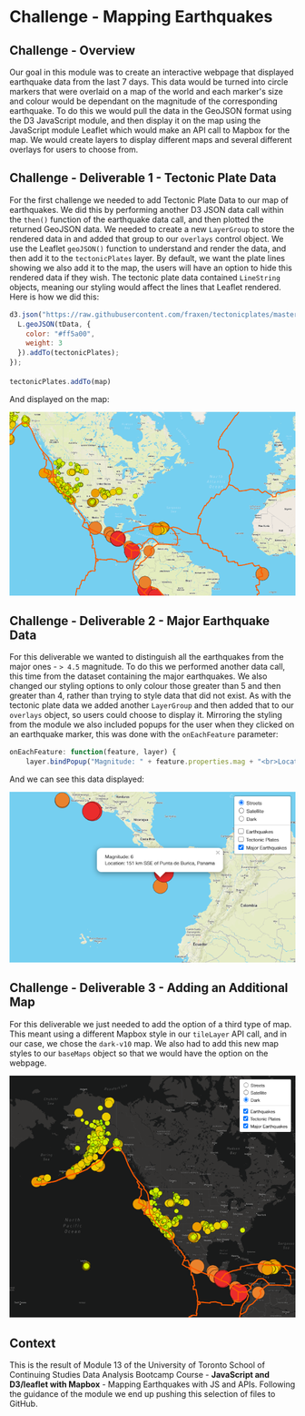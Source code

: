 # Challenge - Mapping Earthquakes

## Challenge - Overview

Our goal in this module was to create an interactive webpage that displayed earthquake data from the last 7 days. This data would be turned into circle markers that were overlaid on a map of the world and each marker's size and colour would be dependant on the magnitude of the corresponding earthquake. To do this we would pull the data in the GeoJSON format using the D3 JavaScript module, and then display it on the map using the JavaScript module Leaflet which would make an API call to Mapbox for the map. We would create layers to display different maps and several different overlays for users to choose from.

## Challenge - Deliverable 1 - Tectonic Plate Data

For the first challenge we needed to add Tectonic Plate Data to our map of earthquakes. We did this by performing another D3 JSON data call within the `then()` function of the earthquake data call, and then plotted the returned GeoJSON data. We needed to create a new `LayerGroup` to store the rendered data in and added that group to our `overlays` control object. We use the Leaflet `geoJSON()` function to understand and render the data, and then add it to the `tectonicPlates` layer. By default, we want the plate lines showing we also add it to the map, the users will have an option to hide this rendered data if they wish. The tectonic plate data contained `LineString` objects, meaning our styling would affect the lines that Leaflet rendered. Here is how we did this:

```js
d3.json("https://raw.githubusercontent.com/fraxen/tectonicplates/master/GeoJSON/PB2002_boundaries.json").then(function(tData) {
  L.geoJSON(tData, {
    color: "#ff5a00",
    weight: 3
  }).addTo(tectonicPlates);
});

tectonicPlates.addTo(map)
```

And displayed on the map:

![Tectonic Plate Data Rendered on a World Map](Images/d1.png)

## Challenge - Deliverable 2 - Major Earthquake Data

For this deliverable we wanted to distinguish all the earthquakes from the major ones - `> 4.5` magnitude. To do this we performed another data call, this time from the dataset containing the major earthquakes. We also changed our styling options to only colour those greater than 5 and then greater than 4, rather than trying to style data that did not exist. As with the tectonic plate data we added another `LayerGroup` and then added that to our `overlays` object, so users could choose to display it. Mirroring the styling from the module we also included popups for the user when they clicked on an earthquake marker, this was done with the `onEachFeature` parameter:

```js
onEachFeature: function(feature, layer) {
    layer.bindPopup("Magnitude: " + feature.properties.mag + "<br>Location: " + feature.properties.place);}
```

And we can see this data displayed:

![Only Major Earthquake Overlay Data Showing with Popups](Images/d2.png)

## Challenge - Deliverable 3 - Adding an Additional Map

For this deliverable we just needed to add the option of a third type of map. This meant using a different Mapbox style in our `tileLayer` API call, and in our case, we chose the `dark-v10` map. We also had to add this new map styles to our `baseMaps` object so that we would have the option on the webpage.

![Map and Earthquake Data with Mapbox dark-v10 Style](Images/d3.png)

## Context

This is the result of Module 13 of the University of Toronto School of Continuing Studies Data Analysis Bootcamp Course - **JavaScript and D3/leaflet with Mapbox** - Mapping Earthquakes with JS and APIs. Following the guidance of the module we end up pushing this selection of files to GitHub.

